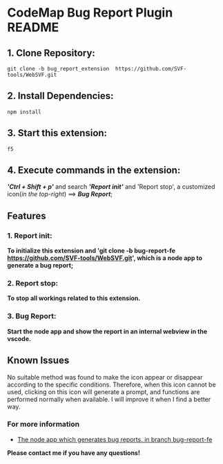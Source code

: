 # CodeMap Bug Report Plugin README

## 1. Clone Repository:

```
git clone -b bug_report_extension  https://github.com/SVF-tools/WebSVF.git
```

## 2. Install Dependencies:

```
npm install
```

## 3. Start this extension:

```
f5
```

## 4. Execute commands in the extension:


***'Ctrl + Shift + p'*** and search ***'Report init'*** and 'Report stop', a customized icon(*in the top-right*) ==> ***Bug Report***;


## Features

### 1. Report init:
**To initialize this extension and 'git clone -b bug-report-fe https://github.com/SVF-tools/WebSVF.git', which is a node app to generate a bug report;**


### 2. Report stop:
**To stop all workings related to this extension.**


### 3. Bug Report:
**Start the node app and show the report in an internal webview in the vscode.**


## Known Issues

No suitable method was found to make the icon appear or disappear according to the specific conditions. Therefore, when this icon cannot be used, clicking on this icon will generate a prompt, and functions are performed normally when available.
I will improve it when I find a better way.

### For more information

* [The node app which generates bug reports, in branch bug-report-fe](https://github.com/SVF-tools/WebSVF.git)

**Please contact me if you have any questions!**
